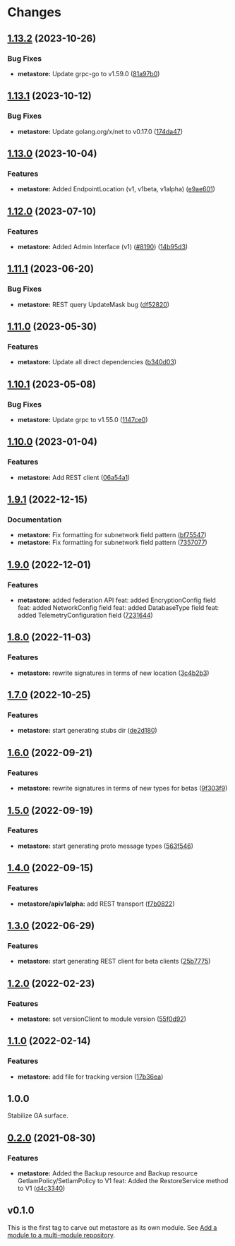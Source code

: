 # Changes

## [1.13.2](https://github.com/googleapis/google-cloud-go/compare/metastore/v1.13.1...metastore/v1.13.2) (2023-10-26)


### Bug Fixes

* **metastore:** Update grpc-go to v1.59.0 ([81a97b0](https://github.com/googleapis/google-cloud-go/commit/81a97b06cb28b25432e4ece595c55a9857e960b7))

## [1.13.1](https://github.com/googleapis/google-cloud-go/compare/metastore/v1.13.0...metastore/v1.13.1) (2023-10-12)


### Bug Fixes

* **metastore:** Update golang.org/x/net to v0.17.0 ([174da47](https://github.com/googleapis/google-cloud-go/commit/174da47254fefb12921bbfc65b7829a453af6f5d))

## [1.13.0](https://github.com/googleapis/google-cloud-go/compare/metastore/v1.12.0...metastore/v1.13.0) (2023-10-04)


### Features

* **metastore:** Added EndpointLocation (v1, v1beta, v1alpha) ([e9ae601](https://github.com/googleapis/google-cloud-go/commit/e9ae6018983ae09781740e4ff939e6e365863dbb))

## [1.12.0](https://github.com/googleapis/google-cloud-go/compare/metastore/v1.11.1...metastore/v1.12.0) (2023-07-10)


### Features

* **metastore:** Added Admin Interface (v1) ([#8190](https://github.com/googleapis/google-cloud-go/issues/8190)) ([14b95d3](https://github.com/googleapis/google-cloud-go/commit/14b95d33753d0b391d0b49533e92b551e5dc3072))

## [1.11.1](https://github.com/googleapis/google-cloud-go/compare/metastore/v1.11.0...metastore/v1.11.1) (2023-06-20)


### Bug Fixes

* **metastore:** REST query UpdateMask bug ([df52820](https://github.com/googleapis/google-cloud-go/commit/df52820b0e7721954809a8aa8700b93c5662dc9b))

## [1.11.0](https://github.com/googleapis/google-cloud-go/compare/metastore/v1.10.1...metastore/v1.11.0) (2023-05-30)


### Features

* **metastore:** Update all direct dependencies ([b340d03](https://github.com/googleapis/google-cloud-go/commit/b340d030f2b52a4ce48846ce63984b28583abde6))

## [1.10.1](https://github.com/googleapis/google-cloud-go/compare/metastore/v1.10.0...metastore/v1.10.1) (2023-05-08)


### Bug Fixes

* **metastore:** Update grpc to v1.55.0 ([1147ce0](https://github.com/googleapis/google-cloud-go/commit/1147ce02a990276ca4f8ab7a1ab65c14da4450ef))

## [1.10.0](https://github.com/googleapis/google-cloud-go/compare/metastore/v1.9.1...metastore/v1.10.0) (2023-01-04)


### Features

* **metastore:** Add REST client ([06a54a1](https://github.com/googleapis/google-cloud-go/commit/06a54a16a5866cce966547c51e203b9e09a25bc0))

## [1.9.1](https://github.com/googleapis/google-cloud-go/compare/metastore/v1.9.0...metastore/v1.9.1) (2022-12-15)


### Documentation

* **metastore:** Fix formatting for subnetwork field pattern ([bf75547](https://github.com/googleapis/google-cloud-go/commit/bf75547278ef342c79b958e886925da553b0bcc2))
* **metastore:** Fix formatting for subnetwork field pattern ([7357077](https://github.com/googleapis/google-cloud-go/commit/735707796d81d7f6f32fc3415800c512fe62297e))

## [1.9.0](https://github.com/googleapis/google-cloud-go/compare/metastore/v1.8.0...metastore/v1.9.0) (2022-12-01)


### Features

* **metastore:** added federation API feat: added EncryptionConfig field feat: added NetworkConfig field feat: added DatabaseType field feat: added TelemetryConfiguration field ([7231644](https://github.com/googleapis/google-cloud-go/commit/7231644e71f05abc864924a0065b9ea22a489180))

## [1.8.0](https://github.com/googleapis/google-cloud-go/compare/metastore/v1.7.0...metastore/v1.8.0) (2022-11-03)


### Features

* **metastore:** rewrite signatures in terms of new location ([3c4b2b3](https://github.com/googleapis/google-cloud-go/commit/3c4b2b34565795537aac1661e6af2442437e34ad))

## [1.7.0](https://github.com/googleapis/google-cloud-go/compare/metastore/v1.6.0...metastore/v1.7.0) (2022-10-25)


### Features

* **metastore:** start generating stubs dir ([de2d180](https://github.com/googleapis/google-cloud-go/commit/de2d18066dc613b72f6f8db93ca60146dabcfdcc))

## [1.6.0](https://github.com/googleapis/google-cloud-go/compare/metastore/v1.5.0...metastore/v1.6.0) (2022-09-21)


### Features

* **metastore:** rewrite signatures in terms of new types for betas ([9f303f9](https://github.com/googleapis/google-cloud-go/commit/9f303f9efc2e919a9a6bd828f3cdb1fcb3b8b390))

## [1.5.0](https://github.com/googleapis/google-cloud-go/compare/metastore/v1.4.0...metastore/v1.5.0) (2022-09-19)


### Features

* **metastore:** start generating proto message types ([563f546](https://github.com/googleapis/google-cloud-go/commit/563f546262e68102644db64134d1071fc8caa383))

## [1.4.0](https://github.com/googleapis/google-cloud-go/compare/metastore/v1.3.0...metastore/v1.4.0) (2022-09-15)


### Features

* **metastore/apiv1alpha:** add REST transport ([f7b0822](https://github.com/googleapis/google-cloud-go/commit/f7b082212b1e46ff2f4126b52d49618785c2e8ca))

## [1.3.0](https://github.com/googleapis/google-cloud-go/compare/metastore/v1.2.0...metastore/v1.3.0) (2022-06-29)


### Features

* **metastore:** start generating REST client for beta clients ([25b7775](https://github.com/googleapis/google-cloud-go/commit/25b77757c1e6f372e03bf99ab7461264bba48d26))

## [1.2.0](https://github.com/googleapis/google-cloud-go/compare/metastore/v1.1.0...metastore/v1.2.0) (2022-02-23)


### Features

* **metastore:** set versionClient to module version ([55f0d92](https://github.com/googleapis/google-cloud-go/commit/55f0d92bf112f14b024b4ab0076c9875a17423c9))

## [1.1.0](https://github.com/googleapis/google-cloud-go/compare/metastore/v1.0.0...metastore/v1.1.0) (2022-02-14)


### Features

* **metastore:** add file for tracking version ([17b36ea](https://github.com/googleapis/google-cloud-go/commit/17b36ead42a96b1a01105122074e65164357519e))

## 1.0.0

Stabilize GA surface.

## [0.2.0](https://www.github.com/googleapis/google-cloud-go/compare/metastore/v0.1.0...metastore/v0.2.0) (2021-08-30)


### Features

* **metastore:** Added the Backup resource and Backup resource GetIamPolicy/SetIamPolicy to V1 feat: Added the RestoreService method to V1 ([d4c3340](https://www.github.com/googleapis/google-cloud-go/commit/d4c3340bfc8b6793d6d2c8a3ed8ccdb472e1efd3))

## v0.1.0

This is the first tag to carve out metastore as its own module. See
[Add a module to a multi-module repository](https://github.com/golang/go/wiki/Modules#is-it-possible-to-add-a-module-to-a-multi-module-repository).

